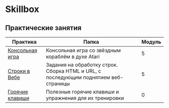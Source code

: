 # Skillbox
## Практические занятия

| Практика                                               | Папка                                                                               | Модуль |
|--------------------------------------------------------|-------------------------------------------------------------------------------------|--------|
| [Консольная игра](practice_starship_game/README.md)    | Консольная игра со звёздным кораблём в духе Atari                                   | 5      |
| [Строки в Вебе](practice_strings_in_web/README.md)     | Задания на обработку строк. Сборка HTML и URL, с последующим поднятием веб-страницы | 5      |
| [Горячие клавиши](practice_pycharm_hot_keys/README.md) | Полезные горячие клавиши и упражнения для их тренировки                             | 0      |
